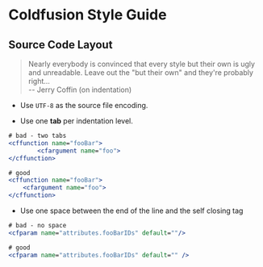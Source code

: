 # Coldfusion Style Guide

## Source Code Layout

> Nearly everybody is convinced that every style but their own is
> ugly and unreadable. Leave out the "but their own" and they're
> probably right... <br>
> -- Jerry Coffin (on indentation)

* <a name="utf-8"></a>
  Use `UTF-8` as the source file encoding.

* <a name="spaces-indentation"></a>
  Use one **tab** per indentation level.

```Coldfusion
# bad - two tabs
<cffunction name="fooBar">
		<cfargument name="foo">
</cffunction>

# good
<cffunction name="fooBar">
	<cfargument name="foo">
</cffunction>
```

* Use one space between the end of the line and the self closing tag

```Coldfusion
# bad - no space
<cfparam name="attributes.fooBarIDs" default=""/>

# good
<cfparam name="attributes.fooBarIDs" default="" />
```